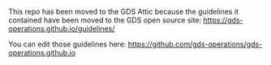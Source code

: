 This repo has been moved to the GDS Attic because the guidelines it contained have been moved to the GDS open source site:
https://gds-operations.github.io/guidelines/

You can edit those guidelines here:
https://github.com/gds-operations/gds-operations.github.io
